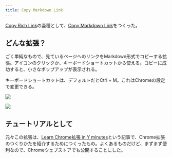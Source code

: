 ```yaml
---
title: Copy Markdown Link
---
```

[Copy Rich Link](https://chrome.google.com/webstore/detail/copy-rich-link/hikiamlgpdcabppakpmemaofmkgknpea)の亜種として、[Copy Markdown Link](https://chrome.google.com/webstore/detail/copy-markdown-link/gkceaaphhbeanfciglgpffnncfpipjpa)をつくった。

どんな拡張？
------

ごく単純なもので、見ているページへのリンクをMarkdown形式でコピーする拡張。アイコンのクリックか、キーボードショートカットから使える。コピーに成功すると、小さなポップアップが表示される。

キーボードショートカットは、デフォルトだとCtrl + M。これはChromeの設定で変更できる。

![](https://lh3.googleusercontent.com/4qP2xOvUHy6iE92uZEHD76YTpqNWbWcc0OuH0WqLA73-RPWY7TKQmZ02HFU3Y5lXL_8BAfoEUOoL-6_dJux2Jd4OEAiPjzbbqfwC87SrJjg4op44ek_MKSIrUTodv9m4Bbjgde_8rtrq4UDs3AvQ_g)

![](https://lh5.googleusercontent.com/BhcgZIes47xVtiTvNb0l_uarZiqtL3j62BOC_5pDOT8I3Kzl3Tt7ZDX6yMhQDaAW0Bwxq8MOQ9C54GUmqZQDfY7MA2qfU2Vf7XOdjOG7e8BQU_CXR-AUAtkJcQO7a0WoqIfVVg_sk_UQEW--SrsKew)

チュートリアルとして
----------

元々この拡張は、[Learn Chrome拡張 in Y minutes](https://r7kamura.com/articles/2022-05-18-learn-chrome-extention-in-y-minutes)という記事で、Chrome拡張のつくりかたを紹介するためにつくったもの。よくあるものだけど、まずまず便利なので、Chromeウェブストアでも公開することにした。
